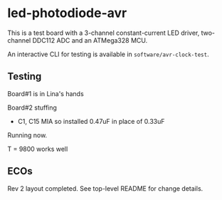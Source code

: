 
# led-photodiode-avr

This is a test board with a 3-channel constant-current LED driver,
two-channel DDC112 ADC and an ATMega328 MCU.

An interactive CLI for testing is available in
`software/avr-clock-test`.

## Testing

Board#1 is in Lina's hands

Board#2 stuffing

* C1, C15 MIA so installed 0.47uF in place of 0.33uF

Running now.

T = 9800 works well

## ECOs

Rev 2 layout completed.  See top-level README for change details.


